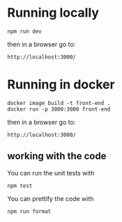 # Running locally

```
npm run dev
```

then in a browser go to:

```
http://localhost:3000/
```

# Running in docker

```
docker image build -t front-end .
docker run -p 3000:3000 front-end
```

then in a browser go to:

```
http://localhost:3000/
```

## working with the code

You can run the unit tests with

```
npm test
```

You can prettify the code with

```
npm run format
```